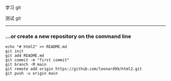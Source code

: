学习 git

测试 git

---



### …or create a new repository on the command line

```
echo "# html2" >> README.md
git init
git add README.md
git commit -m "first commit"
git branch -M main
git remote add origin https://github.com/leonard99/html2.git
git push -u origin main
```
